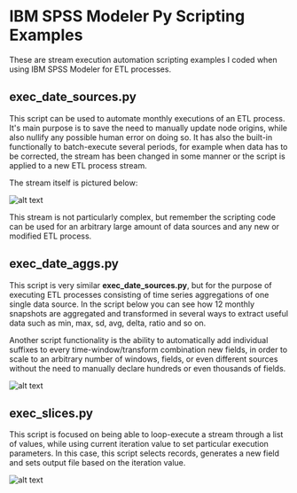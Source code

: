 # IBM SPSS Modeler Py Scripting Examples

These are stream execution automation scripting examples I coded when using IBM SPSS Modeler for ETL processes.

## exec_date_sources.py
This script can be used to automate monthly executions of an ETL process. It's main purpose is to save the need to manually update node origins, while also nullify any possible human error on doing so. It has also the built-in functionally to batch-execute several periods, for example when data has to be corrected, the stream has been changed in some manner or the script is applied to a new ETL process stream.

The stream itself is pictured below:

![alt text](https://i.imgur.com/xiP2Fqp.jpg)

This stream is not particularly complex, but remember the scripting code can be used for an arbitrary large amount of data sources and any new or modified ETL process.

## exec_date_aggs.py
This script is very similar **exec_date_sources.py**, but for the purpose of executing ETL processes consisting of time series aggregations of one single data source. In the script below you can see how 12 monthly snapshots are aggregated and transformed in several ways to extract useful data such as min, max, sd, avg, delta, ratio and so on.

Another script functionality is the ability to automatically add individual suffixes to every time-window/transform combination new fields, in order to scale to an arbitrary number of windows, fields, or even different sources without the need to manually declare hundreds or even thousands of fields.

![alt text](https://i.imgur.com/Vfu5P4U.jpg)

## exec_slices.py
This script is focused on being able to loop-execute a stream through a list of values, while using current iteration value to set particular execution parameters. In this case, this script selects records, generates a new field and sets output file based on the iteration value. 

![alt text](https://i.imgur.com/18sALSf.jpg)
